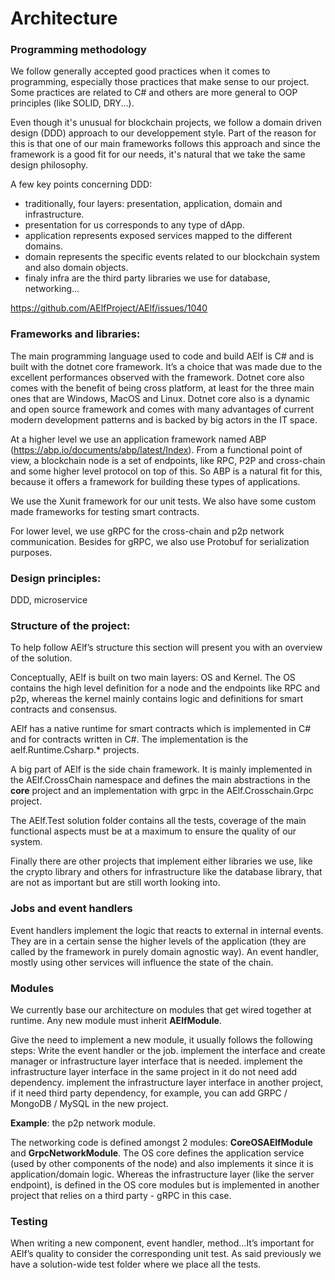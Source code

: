 # Architecture

### Programming methodology

We follow generally accepted good practices when it comes to programming, especially those practices that make sense to our project. Some practices are related to C# and others are more general to OOP principles (like SOLID, DRY...). 

Even though it's unusual for blockchain projects, we follow a domain driven design (DDD) approach to our developpement style. Part of the reason for this is that one of our main frameworks follows this approach and since the framework is a good fit for our needs, it's natural that we take the same design philosophy.

A few key points concerning DDD:
- traditionally, four layers: presentation, application, domain and infrastructure. 
- presentation for us corresponds to any type of dApp.
- application represents exposed services mapped to the different domains.
- domain represents the specific events related to our blockchain system and also domain objects.
- finaly infra are the third party libraries we use for database, networking...

https://github.com/AElfProject/AElf/issues/1040

### Frameworks and libraries:

The main programming language used to code and build AElf is C# and is built with the dotnet core framework. It’s a choice that was made due to the excellent performances observed with the framework. Dotnet core also comes with the benefit of being cross platform, at least for the three main ones that are Windows, MacOS and Linux. Dotnet core also is a dynamic and open source framework and comes with many advantages of current modern development patterns and is backed by big actors in the IT space.

At a higher level we use an application framework named ABP (https://abp.io/documents/abp/latest/Index). From a functional point of view, a blockchain node is a set of endpoints, like RPC, P2P and cross-chain and some higher level protocol on top of this. So ABP is a natural fit for this, because it offers a framework for building these types of applications.

We use the Xunit framework for our unit tests. We also have some custom made frameworks for testing smart contracts.

For lower level, we use gRPC for the cross-chain and p2p network communication. Besides for gRPC, we also use Protobuf for serialization purposes.

### Design principles:

DDD, microservice

### Structure of the project:

To help follow AElf’s structure this section will present you with an overview of the solution.

Conceptually, AElf is built on two main layers: OS and Kernel. The OS contains the high level definition for a node and the endpoints like RPC and p2p, whereas the kernel mainly contains logic and definitions for smart contracts and consensus. 

AElf has a native runtime for smart contracts which is implemented in C# and for contracts written in C#. The implementation is the aelf.Runtime.Csharp.* projects.

A big part of AElf is the side chain framework. It is mainly implemented in the AElf.CrossChain namespace and defines the main abstractions in the **core** project and an implementation with grpc in the AElf.Crosschain.Grpc project.

The AElf.Test solution folder contains all the tests, coverage of the main functional aspects must be at a maximum to ensure the quality of our system.

Finally there are other projects that implement either libraries we use, like the crypto library and others for infrastructure like the database library, that are not as important but are still worth looking into. 

### Jobs and event handlers

Event handlers implement the logic that reacts to external in internal events. They are in a certain sense the higher levels of the application (they are called by the framework in purely domain agnostic way). An event handler, mostly using other services will influence the state of the chain.

### Modules

We currently base our architecture on modules that get wired together at runtime. Any new module must inherit **AElfModule**. 

Give the need to implement a new module, it usually follows the following steps:
Write the event handler or the job.
implement the interface and create manager or infrastructure layer interface that is needed.
implement the infrastructure layer interface in the same project in it do not need add dependency.
implement the infrastructure layer interface in another project, if it need third party dependency, for example, you can add GRPC / MongoDB / MySQL in the new project.

**Example**: the p2p network module.

The networking code is defined amongst 2 modules: **CoreOSAElfModule** and **GrpcNetworkModule**. The OS core defines the application service (used by other components of the node) and also implements it since it is application/domain logic. Whereas the infrastructure layer (like the server endpoint), is defined in the OS core modules but is implemented in another project that relies on a third party - gRPC in this case.

### Testing

When writing a new component, event handler, method...It’s important for AElf’s quality to consider the corresponding unit test. As said previously we have a solution-wide test folder where we place all the tests.

